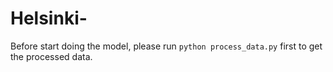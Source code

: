 # Helsinki-


Before start doing the model, please run `python process_data.py` first to get the processed data.